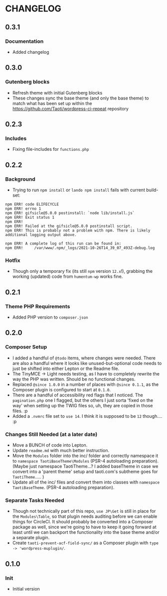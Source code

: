 # CHANGELOG

## 0.3.1

### Documentation
- Added changelog

## 0.3.0

### Gutenberg blocks
- Refresh theme with initial Gutenberg blocks
- These changes sync the base theme (and only the base theme) to match what has been set up within the https://github.com/Taoti/wordpress-ci-repeat repository

## 0.2.3

### Includes
- Fixing file-includes for `functions.php`

## 0.2.2

### Background
- Trying to run `npm install` or `lando npm install` fails with current build-set:

```
npm ERR! code ELIFECYCLE
npm ERR! errno 1
npm ERR! gifsicle@5.0.0 postinstall: `node lib/install.js`
npm ERR! Exit status 1
npm ERR! 
npm ERR! Failed at the gifsicle@5.0.0 postinstall script.
npm ERR! This is probably not a problem with npm. There is likely additional logging output above.

npm ERR! A complete log of this run can be found in:
npm ERR!     /var/www/.npm/_logs/2021-10-26T14_39_07_493Z-debug.log
```

### Hotfix
- Though only a temporary fix (its still `npm` version `12.x`!), grabbing the working (updated) code from `humentum-wp` works fine.

## 0.2.1

### Theme PHP Requirements
- Added PHP version to `composer.json`

## 0.2.0

### Composer Setup
- I added a handful of `@todo` items, where changes were needed. There are also a handful where it looks like unused-but-optional code needs to just be shifted into either Lepton or the Readme file.
- The TinyMCE -> Light needs testing, as I have to completely rewrite the way the PHP was written. Should be no functional changes.
- Replaced `@since 1.0.0` in a number of places with `@since 0.1.1`, as the Composer plugin is configured to start at `0.1.0`.
- There are a handful of accessibility red flags that I noticed. The `pagination.php` one I flagged, but the others I just sorta 'fixed on the way' when setting up the TWIG files so, uh, they are copied in those files. :p
- Added a `.nvmrc` file set to `use 14`. I think it is supposed to be `12` though.... :p

### Changes Still Needed (at a later date)
- Move a BUNCH of code into Lepton.
- Update `readme.md` with much better instruction.
- Move the `Modules` folder into the inc/ folder and correctly namespace it to `namespace TaotiBaseTheme\Modules` (PSR-4 autoloading preparation). (Maybe just namespace TaotiTheme...? I added baseTheme in case we convert into a 'parent theme' setup and taoti.com's subtheme goes for `TaotiTheme`..... )
- Update all of the inc/ files and convert them into classes with `namespace TaotiBaseTheme`. (PSR-4 autoloading preparation).

### Separate Tasks Needed
- Though not technically part of this repo, `use JP\Get` is still in place for the `Modules\Table`, so that plugin needs auditing before we can enable things for CircleCI. It should probably be converted into a Composer package as well, since we're going to have to keep it going forward at least until we can backport the functionality into the base theme and/or a separate plugin.
- Create `taoti-prevent-acf-field-sync/` as a Composer plugin with `type -> 'wordpress-muplugin/`.

## 0.1.0

### Init
- Initial version
